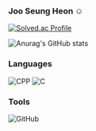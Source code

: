 ### Joo Seung Heon ☺️

[![Solved.ac Profile](http://mazassumnida.wtf/api/v2/generate_badge?boj=joojk01)](https://solved.ac/joojk01/)


![Anurag's GitHub stats](https://github-readme-stats.vercel.app/api?username=heonjs&show_icons=true&theme=radical)

### Languages

![CPP](https://img.shields.io/badge/CPP-00599C.svg?&style=for-the-badge&logo=cplusplus&logoColor=white)
![C](https://img.shields.io/badge/C-A8B9CC.svg?&style=for-the-badge&logo=C&logoColor=white)

### Tools

![GitHub](https://img.shields.io/badge/github.svg?&style=for-the-badge&logo=C&logoColor=white)
